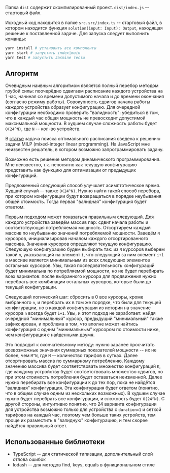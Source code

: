 Папка `dist` содержит скомпилированный проект. `dist/index.js` -- стартовый файл.

Исходный код находится в папке `src`. `src/index.ts` -- стартовый файл, в котором находится функция `solution(input:
Input): Output`, находящая решение к поставленной задаче. Для запуска следует выполнить команды:

```bash
yarn install # установить все компоненты
yarn start # запустить index|main
yarn test # запустить Jasmine тесты
```

Алгоритм
---

Очевидным наивным алгоритмом является полный перебор методом грубой силы: поочерёдно сдвигаем расписание каждого
устройства на 1 час, начиная со времени допустимого начала и до времени окончания (согласно режиму работы). Совокупность
сдвигов начала работы каждого устройства образует конфигурацию. Для очередной конфигурации необходимо проверить
"валидность": убедиться в том, что в каждый час общая мощность не превосходит допустимой максимальной мощности. В худшем
случае сложность работы будет `O(24^N)`, где `N` -- кол-во устройств.

В [статье](https://people.kth.se/~hsan/publications_files/CDC2011D.pdf) задача поиска оптимального расписания сведена к
решению задачи MILP (mixed-integer linear programming). На JavaScript мне неизвестен решатель, в котором возможно
запрограммировать задачу.

Возможно есть решение методом динамического программирования. Мне неизвестно, т.к. непонятно как текущую конфигурацию
представить как функцию для оптимизации от предыдущих конфигураций.

Предложенный следующий способ улучшает асимптотическое время. Худший случай -- также `O(24^N)`. Нужно найти такой способ
перебора, при котором конфигурации будут возвращаться в порядке неубывания общей стоимость. Тогда первая "валидная"
конфигурация будет ответом.

Первым подходом может показаться правильным следующий. Для каждого устройства заведём массив пар: сдвиг начала работы и
соответствующая потребляемая мощность. Отсортируем каждый массив по неубыванию значений потребляемой мощности. Заведём
`N` курсоров, инициализировав началом каждого отсортированного массива. Значения курсоров определяют текущую
конфигурацию. Следующую конфигурацию будем выбирать так: из `N` курсоров выберем такой `n`, указывающий на элемент `i`,
что следующий за ним элемент `i+1` в массиве является минимальным из всех следующих элементов остальных курсоров. Увы,
такая последовательность конфигураций будет минимальна по потребляемой мощности, но не будет перебирать всех вариантов:
после выбранного курсора для продвижения нужно перебрать все комбинации остальных курсоров, которые были до текущей
конфигурации.

Следующий логический шаг: сбросить в 0 все курсоры, кроме выбранного `n`, и перебрать их в том же порядке, что были для
текущей конфигурации, но в каждой конфигурации из истории на значение курсора `n` всегда будет `i+1`. Увы, и этот подход
не заработает: найдя очередной "минимальный" курсор, предыдущий "минимальный" также зафиксирован, и проблема в том, что
вполне может найтись конфигурация с одним "минимальным" курсором по стоимости ниже, чем конфигурация с найденными двумя.

Это подводит к окончательному методу: нужно заранее просчитать всевозможные значения суммарных показателей мощности --
их не более, чем `M^N`, где `M` -- количество тарифов в сутках. Далее отсортировать массив по суммарному потреблению.
Каждому значению массива будет соответствовать множество конфигураций `K`, где каждому устройству будет соответствовать
множество сдвигов, но при этом стоимость потребления будет оставаться неизменной. Далее нужно перебирать все
конфигурации `K` до тех пор, пока не найдётся "валидная" конфигурация. Эта конфигурация будет ответом (понятно, что в
общем случае одним из нескольких возможных). В худшем случае нужно будет перебрать все конфигурации, и сложность будет
`O(24^N)`. С другой стороны, интуитивно понятно, что 24 варианта конфигурации для устройства возможно только для
устройства с `duration=1` и сеткой тарифово на каждый час, поэтому чем больше таких устройств, тем проще их разместить в
"валидную" конфигурацию, и тем скорее найдётся правильный ответ.

Использованные библиотеки
---

- TypeScript -- для статической типизации, дополнительный слой отлова ошибок
- lodash -- для методов find, keys, equals в функциональном стиле

